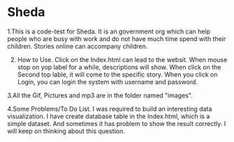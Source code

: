 # Sheda
1.This is a code-test for Sheda.
It is an government org which can help people who are busy with work and do not have much time spend with their children. Stories online can accompany children.

2. How to Use. Click on the Index.html can lead to the websit. When mouse stop on yop label for a while, descriptions will show. When click on the Second top lable, it will come to the specific story.
When you click on Login, you can login the system with username and password.

3.All the Gif, Pictures and mp3 are in the folder named "images".

4.Some Problems/To Do List. I was required to build an interesting data visualization. I have create database table in the Index.html, which is a simple dataset. And sometimes it has problem to show the result correctly. I will keep on thinking about this question.

